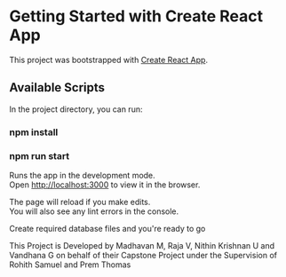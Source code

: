 # Getting Started with Create React App

This project was bootstrapped with [Create React App](https://github.com/facebook/create-react-app).

## Available Scripts

In the project directory, you can run:

### npm install

### npm run start

Runs the app in the development mode.\
Open [http://localhost:3000](http://localhost:3000) to view it in the browser.

The page will reload if you make edits.\
You will also see any lint errors in the console.

Create required database files and you're ready to go 


This Project is Developed by Madhavan M, Raja V, Nithin Krishnan U and Vandhana G on behalf of their Capstone Project under the Supervision of Rohith Samuel and Prem Thomas
